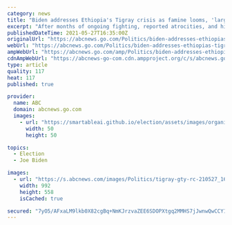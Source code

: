 ```yaml
---
category: news
title: "Biden addresses Ethiopia's Tigray crisis as famine looms, 'large-scale abuses' continue"
excerpt: "After months of ongoing fighting, reported atrocities, and hindered humanitarian aid, President Joe Biden has finally weighed in directly on the crisis in Ethiopia -- issuing a warning late Wednesday about the \"escalating violence,"
publishedDateTime: 2021-05-27T16:35:00Z
originalUrl: "https://abcnews.go.com/Politics/biden-addresses-ethiopias-tigray-crisis-famine-looms-large/story?id=77930030"
webUrl: "https://abcnews.go.com/Politics/biden-addresses-ethiopias-tigray-crisis-famine-looms-large/story?id=77930030"
ampWebUrl: "https://abcnews.go.com/amp/Politics/biden-addresses-ethiopias-tigray-crisis-famine-looms-large/story?id=77930030"
cdnAmpWebUrl: "https://abcnews-go-com.cdn.ampproject.org/c/s/abcnews.go.com/amp/Politics/biden-addresses-ethiopias-tigray-crisis-famine-looms-large/story?id=77930030"
type: article
quality: 117
heat: 117
published: true

provider:
  name: ABC
  domain: abcnews.go.com
  images:
    - url: "https://smartableai.github.io/election/assets/images/organizations/abcnews.go.com-50x50.jpg"
      width: 50
      height: 50

topics:
  - Election
  - Joe Biden

images:
  - url: "https://s.abcnews.com/images/Politics/tigray-gty-rc-210527_1622120835745_hpMain_16x9_992.jpg"
    width: 992
    height: 558
    isCached: true

secured: "7yO5/AFxaLM9lkb0X82cgBq+NmKJrzvaZEE6SDOPXtgq2MMHS7jJwnwQwCCY1U/tSYgWKeJ9VKh0OzUms5i58A/QXWFKlmCxJpllkFELkmB8P7LY48gLk+DCAidQg+PJA8aYeRIwoOmPeoKJ7ZQ0VxEhw34D3m3LSYrv75eAZQQmD9E/Ch2piRujrKj2UJ/WaG9J8ATvPaOTv1ucLjGcihQZu4SUY+4DAgDzVCUFBqtj99j0UGgjXSbHmWEdfgTUe5id1WvOsnS+YsbDbj9MyNwgDHge6cpmMXqnGs3/P+OWAK5P9Z27MRNQZBpRQqSJV6fmc8wHkcyBdlXfBsUPKJIgy2POaB9GbXhxTn/JOhg=;9INptUefSaX5MBmrmkOGXw=="
---
```


